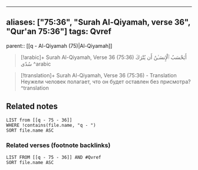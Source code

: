 
---
aliases: ["75:36", "Surah Al-Qiyamah, verse 36", "Qur'an 75:36"]
tags: Qvref
---

parent:: [[q - Al-Qiyamah (75)|Al-Qiyamah]]

> [!arabic]+ Surah Al-Qiyamah, Verse 36 (75:36)
> <span class="quran-arabic">أَيَحْسَبُ ٱلْإِنسَـٰنُ أَن يُتْرَكَ سُدًى</span>
^arabic

> [!translation]+ Surah Al-Qiyamah, Verse 36 (75:36) - Translation
> Неужели человек полагает, что он будет оставлен без присмотра?
^translation



## Related notes
```dataview
LIST from [[q - 75 - 36]]
WHERE !contains(file.name, "q - ")
SORT file.name ASC
```

### Related verses (footnote backlinks)
```dataview
LIST FROM [[q - 75 - 36]] AND #Qvref
SORT file.name ASC
```

